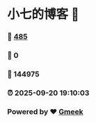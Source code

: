 # 小七的博客 :link:  
### :page_facing_up: [485](/tag.html) 
### :speech_balloon: 0 
### :hibiscus: 144975 
### :alarm_clock: 2025-09-20 19:10:03 
### Powered by :heart: [Gmeek](https://github.com/Meekdai/Gmeek)
